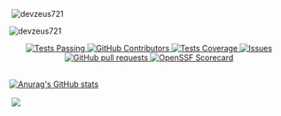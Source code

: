 <p>&nbsp;<img align="center" src="https://github-readme-stats.vercel.app/api?username=devzeus721&show_icons=true&locale=en" alt="devzeus721" /></p>

<p><img align="center" src="https://github-readme-streak-stats.herokuapp.com/?user=devzeus721&" alt="devzeus721" /></p>

  <p align="center">
    <a href="https://github.com/devzeus721/github-readme-stats/actions">
      <img alt="Tests Passing" src="https://github.com/devzeus721/github-readme-stats/workflows/Test/badge.svg" />
    </a>
    <a href="https://github.com/devzeus721/github-readme-stats/graphs/contributors">
      <img alt="GitHub Contributors" src="https://img.shields.io/github/contributors/devzeus721/github-readme-stats" />
    </a>
    <a href="https://codecov.io/gh/devzeus721/github-readme-stats">
      <img alt="Tests Coverage" src="https://codecov.io/gh/devzeus721/github-readme-stats/branch/master/graph/badge.svg" />
    </a>
    <a href="https://github.com/devzeus721/github-readme-stats/issues">
      <img alt="Issues" src="https://img.shields.io/github/issues/devzeus721/github-readme-stats?color=0088ff" />
    </a>
    <a href="https://github.com/devzeus721/github-readme-stats/pulls">
      <img alt="GitHub pull requests" src="https://img.shields.io/github/issues-pr/devzeus721/github-readme-stats?color=0088ff" />
    </a>
    <a href="https://securityscorecards.dev/viewer/?uri=github.com/devzeus721/github-readme-stats">
      <img alt="OpenSSF Scorecard" src="https://api.securityscorecards.dev/projects/github.com/devzeus721/github-readme-stats/badge" />
    </a>
    <br />
    <br />

  </p>

  [![Anurag's GitHub stats](https://github-readme-stats.vercel.app/api?username=devzeus721)](https://github.com/devzeus721/github-readme-stats)

<p>&nbsp;<img align="center" src="https://github-readme-stats.vercel.app/api?username=devzeus721)](https://github.com/devzeus721/github-readme-stats"/></p>